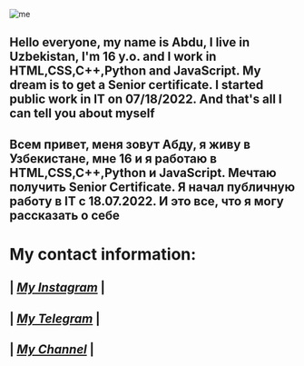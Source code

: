 ![me](https://i.imgur.com/V1w0NfT.jpg)

## Hello everyone, my name is Abdu, I live in Uzbekistan, I'm 16 y.o. and I work in HTML,CSS,C++,Python and JavaScript. My dream is to get a Senior certificate. I started public work in IT on 07/18/2022. And that's all I can tell you about myself
## Всем привет, меня зовут Абду, я живу в Узбекистане, мне 16 и я работаю в HTML,CSS,C++,Python и JavaScript. Мечтаю получить Senior Certificate. Я начал публичную работу в IT с 18.07.2022. И это все, что я могу рассказать о себе

# My contact information:
## | <i><a href="https://Instagram.com/abdu._uyghur">My Instagram</a></i> <b>|</b>
## | <i><a href="https://t.me/abdu_uyghur">My Telegram</a></i> <b>|</b>
## | <i><a href="https://t.me/AbduTools">My Channel</a></i> <b>|</b>
